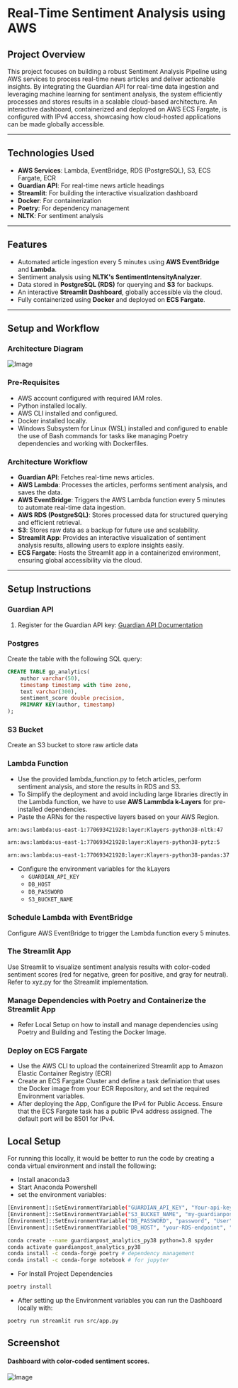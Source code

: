 # Real-Time Sentiment Analysis using AWS

## Project Overview
This project focuses on building a robust Sentiment Analysis Pipeline using AWS services to process real-time news articles and deliver actionable insights. By integrating the Guardian API for real-time data ingestion and leveraging machine learning for sentiment analysis, the system efficiently processes and stores results in a scalable cloud-based architecture. An interactive dashboard, containerized and deployed on AWS ECS Fargate, is configured with IPv4 access, showcasing how cloud-hosted applications can be made globally accessible.

---

## Technologies Used
- **AWS Services**: Lambda, EventBridge, RDS (PostgreSQL), S3, ECS Fargate, ECR
- **Guardian API**: For real-time news article headings
- **Streamlit**: For building the interactive visualization dashboard
- **Docker**: For containerization
- **Poetry**: For dependency management
- **NLTK**: For sentiment analysis

---

## Features
- Automated article ingestion every 5 minutes using **AWS EventBridge** and **Lambda**.
- Sentiment analysis using **NLTK's SentimentIntensityAnalyzer**.
- Data stored in **PostgreSQL (RDS)** for querying and **S3** for backups.
- An interactive **Streamlit Dashboard**, globally accessible via the cloud.
- Fully containerized using **Docker** and deployed on **ECS Fargate**.

---

## Setup and Workflow

### Architecture Diagram
![Image](https://github.com/user-attachments/assets/a7eeaf45-423a-4afa-8a8d-84f2c641ecd7)

### Pre-Requisites
- AWS account configured with required IAM roles.
- Python installed locally.
- AWS CLI installed and configured.
- Docker installed locally.
- Windows Subsystem for Linux (WSL) installed and configured to enable the use of Bash commands for tasks like managing Poetry dependencies and working with Dockerfiles.

### Architecture Workflow
- **Guardian API**: Fetches real-time news articles.
- **AWS Lambda**: Processes the articles, performs sentiment analysis, and saves the data.
- **AWS EventBridge**: Triggers the AWS Lambda function every 5 minutes to automate real-time data ingestion.
- **AWS RDS (PostgreSQL)**: Stores processed data for structured querying and efficient retrieval.
- **S3**: Stores raw data as a backup for future use and scalability.
- **Streamlit App**: Provides an interactive visualization of sentiment analysis results, allowing users to explore insights easily.
- **ECS Fargate**: Hosts the Streamlit app in a containerized environment, ensuring global accessibility via the cloud.

---

## Setup Instructions

### Guardian API
1. Register for the Guardian API key: [Guardian API Documentation](https://open-platform.theguardian.com/documentation/)

### Postgres
Create the table with the following SQL query:

```sql
CREATE TABLE gp_analytics(
    author varchar(50),
    timestamp timestamp with time zone,
    text varchar(300),
    sentiment_score double precision,
    PRIMARY KEY(author, timestamp)
);
```
### S3 Bucket
Create an S3 bucket to store raw article data

### Lambda Function
- Use the provided lambda_function.py to fetch articles, perform sentiment analysis, and store the results in RDS and S3.
- To Simplify the deployment and avoid including large libraries directly in the Lambda function, we have to use **AWS Lammbda k-Layers** for pre-installed dependencies.
- Paste the ARNs for the respective layers based on your AWS Region.
```bash
arn:aws:lambda:us-east-1:770693421928:layer:Klayers-python38-nltk:47
```
```bash 
arn:aws:lambda:us-east-1:770693421928:layer:Klayers-python38-pytz:5
```
```bash 
arn:aws:lambda:us-east-1:770693421928:layer:Klayers-python38-pandas:37
```

- Configure the environment variables for the kLayers
    - `GUARDIAN_API_KEY`
    - `DB_HOST`
    - `DB_PASSWORD`
    - `S3_BUCKET_NAME`
      
### Schedule Lambda with EventBridge
Configure AWS EventBridge to trigger the Lambda function every 5 minutes.

### The Streamlit App
Use Streamlit to visualize sentiment analysis results with color-coded sentiment scores (red for negative, green for positive, and gray for neutral). Refer to xyz.py for the Streamlit implementation.

### Manage Dependencies with Poetry and Containerize the Streamlit App
- Refer Local Setup on how to install and manage dependencies using Poetry and Building and Testing the Docker Image.

### Deploy on ECS Fargate
- Use the AWS CLI to upload the containerized Streamlit app to Amazon Elastic Container Registry (ECR)
- Create an ECS Fargate Cluster and define a task definiation that uses the Docker image from your ECR Repository, and set the required Environment variables.
- After deploying the App, Configure the IPv4 for Public Access. Ensure that the ECS Fargate task has a public IPv4 address assigned. The default port will be 8501 for IPv4.

## Local Setup
For running this locally, it would be better to run the code by creating a conda virtual environment and install the following:
- Install anaconda3
- Start Anaconda Powershell
- set the environment variables:
```bash
[Environment]::SetEnvironmentVariable("GUARDIAN_API_KEY", "Your-api-key", "User")
[Environment]::SetEnvironmentVariable("S3_BUCKET_NAME", "my-guardianpost-analytics-storage", "User")
[Environment]::SetEnvironmentVariable("DB_PASSWORD", "password", "User")
[Environment]::SetEnvironmentVariable("DB_HOST", "your-RDS-endpoint", "User")
```

```bash
conda create --name guardianpost_analytics_py38 python=3.8 spyder
conda activate guardianpost_analytics_py38
conda install -c conda-forge poetry # dependency management
conda install -c conda-forge notebook # for jupyter
```

- For Install Project Dependencies
```bash
poetry install
```   

- After setting up the Environment variables you can run the Dashboard locally with:
```bash
poetry run streamlit run src/app.py
```   

## Screenshot
#### Dashboard with color-coded sentiment scores.
![Image](https://github.com/user-attachments/assets/ed572b83-4c3c-4d6f-8e95-da12a78c6faf)

